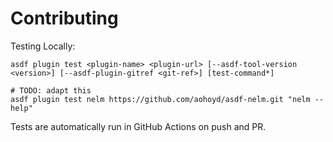 # Contributing

Testing Locally:

```shell
asdf plugin test <plugin-name> <plugin-url> [--asdf-tool-version <version>] [--asdf-plugin-gitref <git-ref>] [test-command*]

# TODO: adapt this
asdf plugin test nelm https://github.com/aohoyd/asdf-nelm.git "nelm --help"
```

Tests are automatically run in GitHub Actions on push and PR.
